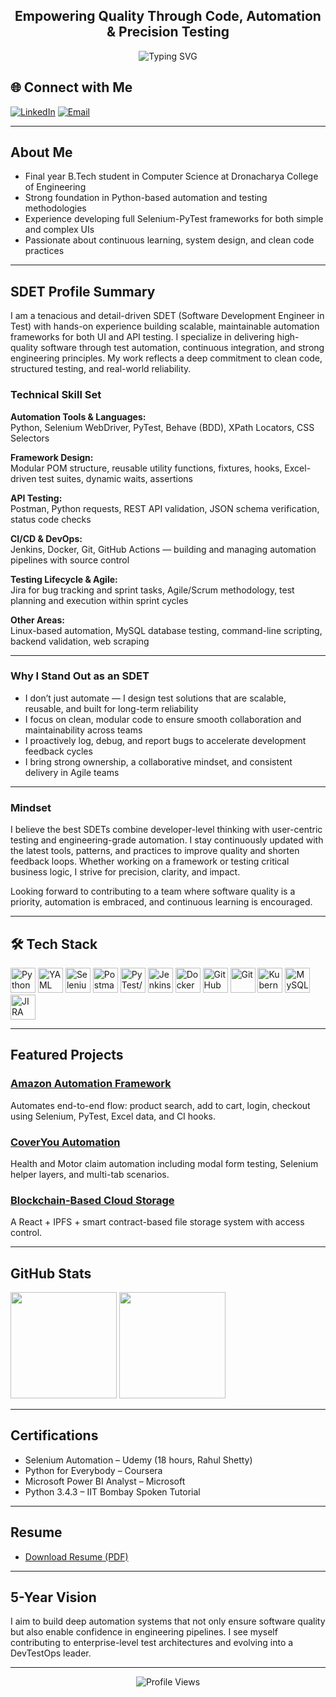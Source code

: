 <h2 align="center">
  Empowering Quality Through Code, Automation & Precision Testing
</h2>

<div align="center">
  <img src="https://readme-typing-svg.demolab.com?font=JetBrains+Mono&weight=600&size=22&duration=3000&pause=1000&color=38BDF8&center=true&vCenter=true&width=850&lines=Hi%2C+I'm+Satvik+Jayalwal+-+SDET+%7C+Python+Automation+Engineer;I+Build+Robust+Test+Frameworks+with+CI%2FCD%2C+Selenium+%26+PyTest;Driven+by+Clean+Code%2C+DevOps+Best+Practices%2C+and+Test+Reliability" alt="Typing SVG" />
</div>


## 🌐 Connect with Me

[![LinkedIn](https://img.shields.io/badge/LinkedIn-blue?style=for-the-badge&logo=linkedin)](https://linkedin.com/in/satvik-jayalwal-697264227)
[![Email](https://img.shields.io/badge/Email-red?style=for-the-badge&logo=gmail)](mailto:satvikjayalwal2003@gmail.com)

---

## About Me

- Final year B.Tech student in Computer Science at Dronacharya College of Engineering  
- Strong foundation in Python-based automation and testing methodologies  
- Experience developing full Selenium-PyTest frameworks for both simple and complex UIs  
- Passionate about continuous learning, system design, and clean code practices

---

## SDET Profile Summary

I am a tenacious and detail-driven SDET (Software Development Engineer in Test) with hands-on experience building scalable, maintainable automation frameworks for both UI and API testing. I specialize in delivering high-quality software through test automation, continuous integration, and strong engineering principles. My work reflects a deep commitment to clean code, structured testing, and real-world reliability.

### Technical Skill Set

**Automation Tools & Languages:**  
Python, Selenium WebDriver, PyTest, Behave (BDD), XPath Locators, CSS Selectors

**Framework Design:**  
Modular POM structure, reusable utility functions, fixtures, hooks, Excel-driven test suites, dynamic waits, assertions

**API Testing:**  
Postman, Python requests, REST API validation, JSON schema verification, status code checks

**CI/CD & DevOps:**  
Jenkins, Docker, Git, GitHub Actions — building and managing automation pipelines with source control

**Testing Lifecycle & Agile:**  
Jira for bug tracking and sprint tasks, Agile/Scrum methodology, test planning and execution within sprint cycles

**Other Areas:**  
Linux-based automation, MySQL database testing, command-line scripting, backend validation, web scraping

---

### Why I Stand Out as an SDET

- I don’t just automate — I design test solutions that are scalable, reusable, and built for long-term reliability  
- I focus on clean, modular code to ensure smooth collaboration and maintainability across teams  
- I proactively log, debug, and report bugs to accelerate development feedback cycles  
- I bring strong ownership, a collaborative mindset, and consistent delivery in Agile teams

---

### Mindset

I believe the best SDETs combine developer-level thinking with user-centric testing and engineering-grade automation. I stay continuously updated with the latest tools, patterns, and practices to improve quality and shorten feedback loops. Whether working on a framework or testing critical business logic, I strive for precision, clarity, and impact.

Looking forward to contributing to a team where software quality is a priority, automation is embraced, and continuous learning is encouraged.

---

## 🛠️ Tech Stack

<p align="left">
  <!-- Languages -->
  <img src="https://cdn.jsdelivr.net/gh/devicons/devicon/icons/python/python-original.svg" width="40" alt="Python" />
  <img src="https://img.icons8.com/external-tal-revivo-bold-tal-revivo/48/null/external-yaml-a-human-friendly-data-serialization-standard-that-can-be-used-in-conjunction-logo-bold-tal-revivo.png" width="40" alt="YAML"/>

  <!-- Automation & Testing -->
  <img src="https://img.icons8.com/color/48/selenium-test-automation.png" width="40" alt="Selenium"/>
  <img src="https://img.icons8.com/external-tal-revivo-shadow-tal-revivo/48/null/external-postman-is-the-only-complete-api-development-environment-logo-shadow-tal-revivo.png" width="40" alt="Postman"/>
  <img src="https://img.icons8.com/external-flatart-icons-outline-flatarticons/64/test-tube.png" width="40" alt="PyTest/TestNG"/>

  <!-- CI/CD & DevOps -->
  <img src="https://cdn.jsdelivr.net/gh/devicons/devicon/icons/jenkins/jenkins-original.svg" width="40" alt="Jenkins"/>
  <img src="https://cdn.jsdelivr.net/gh/devicons/devicon/icons/docker/docker-original.svg" width="40" alt="Docker"/>
  <img src="https://cdn.jsdelivr.net/gh/devicons/devicon/icons/github/github-original.svg" width="40" alt="GitHub"/>
  <img src="https://cdn.jsdelivr.net/gh/devicons/devicon/icons/git/git-original.svg" width="40" alt="Git"/>
  <img src="https://cdn.jsdelivr.net/gh/devicons/devicon/icons/kubernetes/kubernetes-plain.svg" width="40" alt="Kubernetes"/>

  <!-- DB & Project -->
  <img src="https://cdn.jsdelivr.net/gh/devicons/devicon/icons/mysql/mysql-original.svg" width="40" alt="MySQL"/>
  <img src="https://cdn.jsdelivr.net/gh/devicons/devicon/icons/jira/jira-original.svg" width="40" alt="JIRA"/>
</p>


---

## Featured Projects

### [Amazon Automation Framework](https://github.com/SatvikJayalwal/AutomatingAmazon)
Automates end-to-end flow: product search, add to cart, login, checkout using Selenium, PyTest, Excel data, and CI hooks.

### [CoverYou Automation](https://github.com/SatvikJayalwal/CoverYouAutomation)
Health and Motor claim automation including modal form testing, Selenium helper layers, and multi-tab scenarios.

### [Blockchain-Based Cloud Storage](https://github.com/SatvikJayalwal/Bloackchain_Decentralized_cloud_storage_system)
A React + IPFS + smart contract-based file storage system with access control.

---

## GitHub Stats

<p align="left">
  <img height="170" src="https://github-readme-stats.vercel.app/api?username=SatvikJayalwal&show_icons=true&theme=default&include_all_commits=true" />
  <img height="170" src="https://github-readme-stats.vercel.app/api/top-langs/?username=SatvikJayalwal&layout=compact&theme=default" />
</p>

---

## Certifications

- Selenium Automation – Udemy (18 hours, Rahul Shetty)
- Python for Everybody – Coursera
- Microsoft Power BI Analyst – Microsoft
- Python 3.4.3 – IIT Bombay Spoken Tutorial

---

## Resume

- [Download Resume (PDF)](https://github.com/SatvikJayalwal/SatvikJayalwal/blob/main/resume.pdf)

---

## 5-Year Vision

I aim to build deep automation systems that not only ensure software quality but also enable confidence in engineering pipelines. I see myself contributing to enterprise-level test architectures and evolving into a DevTestOps leader.

---

<div align="center">
  <img src="https://komarev.com/ghpvc/?username=SatvikJayalwal&color=blue" alt="Profile Views">
</div>
